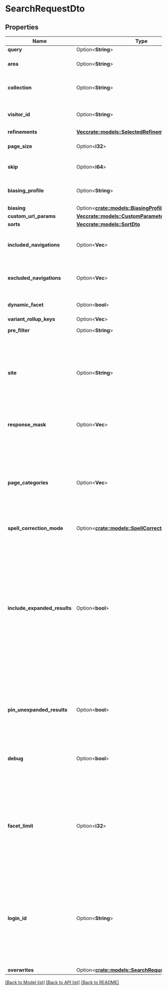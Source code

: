 # SearchRequestDto

## Properties

Name | Type | Description | Notes
------------ | ------------- | ------------- | -------------
**query** | Option<**String**> | Base textual search query. | [optional]
**area** | Option<**String**> | Area name the search is being performed in. | [optional][default to Production]
**collection** | Option<**String**> | Name of collection in project configuration setting which is mapped to the google retail backend. | [optional][default to default]
**visitor_id** | Option<**String**> | Unique identifier identifying the shopper. Will be autogenerated if not provided. | [optional]
**refinements** | [**Vec<crate::models::SelectedRefinementDto>**](SelectedRefinementDto.md) |  | 
**page_size** | Option<**i32**> | The number of products to be returned on each page. | [optional][default to 10]
**skip** | Option<**i64**> | Where in the list of products to begin the page. | [optional][default to 0]
**biasing_profile** | Option<**String**> | Name of a biasing profile which should be applied to the search. Takes priority over area default. | [optional]
**biasing** | Option<[**crate::models::BiasingProfileDto**](BiasingProfileDto.md)> |  | 
**custom_url_params** | [**Vec<crate::models::CustomParameterDto>**](CustomParameterDto.md) |  | 
**sorts** | [**Vec<crate::models::SortDto>**](SortDto.md) |  | 
**included_navigations** | Option<**Vec<String>**> | Set of navigation fields to include in the search result. Cannot be set if 'excludedNavigations' is set. | [optional]
**excluded_navigations** | Option<**Vec<String>**> | Set of navigation fields to exclude in the search result. Cannot be set if 'includedNavigations' is set. | [optional]
**dynamic_facet** | Option<**bool**> | Set the specifications of dynamically generated facets. | [optional]
**variant_rollup_keys** | Option<**Vec<String>**> | Set the variant rollup keys. | [optional]
**pre_filter** | Option<**String**> | Set of the prefilter specifications value. | [optional]
**site** | Option<**String**> | Name of site filter. If not specified, the specified area's default site will be applied if configured in Command Center. To not use default specify empty value i.e.\"\".  If the site doesn't exist then the search will execute without the site filter and a warning will be provided. | [optional]
**response_mask** | Option<**Vec<String>**> | List with fields which should be included in metadata object associated with each record in response. | [optional]
**page_categories** | Option<**Vec<String>**> | The categories associated with a category page. Required for category navigation queries to achieve good search quality. To represent full path of category, use '>' sign to separate different hierarchies. If '>' is part of the category name, please replace it with other character(s).Max item length = 1. | [optional]
**spell_correction_mode** | Option<[**crate::models::SpellCorrectionMode**](SpellCorrectionMode.md)> |  | [optional]
**include_expanded_results** | Option<**bool**> | When a shopper uses an ambiguous or a multi-word search phrase, they can get an empty response. After turning on include expanded results, Retail Search analyzes the request and returns the expanded list of products based on the parsed search query. For example, if you search \"Google Pixel 5\" without query expansion, you might only get \"google_pixel_5\" in the result. With query expansion, you might get \"google_pixel_4a_with_5g\", \"google_pixel_4a\" and \"google_pixel_5_case\" as well.The default value is configured in the tenant settings or true if there is no such setting | [optional]
**pin_unexpanded_results** | Option<**bool**> | This configuration depends on include expanded results settings. If this field is set to true,unexpanded products are always at the top of the search results, followed  by the expanded results. Default value: true | [optional]
**debug** | Option<**bool**> | Enable additional debug info in response.  Note: attaching debug info significantly affects performance. Is not supposed to be used for large requests.   | [optional]
**facet_limit** | Option<**i32**> | Maximum of facet values that should be returned for this facet. If not specified, defaults to 20. The maximum allowed value is 300. Values above 300 will be coerced to 300.  If this field is negative, an INVALID_ARGUMENT is returned.  This limit (300) is configured on Google side, but Google have an ability to change it for specific project.  | [optional]
**login_id** | Option<**String**> | Highly recommended for logged-in users. Unique identifier for logged-in user, such as a user name. Don't set for anonymous users.  Don't set the field to the same fixed ID for different users. This mixes the event history of those users together, which results in degraded model quality.  The field must be a UTF-8 encoded string with a length limit of 128 characters.  | [optional]
**overwrites** | Option<[**crate::models::SearchRequestDtoOverwrites**](SearchRequestDto_overwrites.md)> |  | [optional]

[[Back to Model list]](../README.md#documentation-for-models) [[Back to API list]](../README.md#documentation-for-api-endpoints) [[Back to README]](../README.md)


